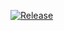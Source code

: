 [![Release](https://github.com/ardoq/k8s-ardoq-bridge/actions/workflows/release.yml/badge.svg?branch=main)](https://github.com/ardoq/k8s-ardoq-bridge/actions/workflows/release.yml)
